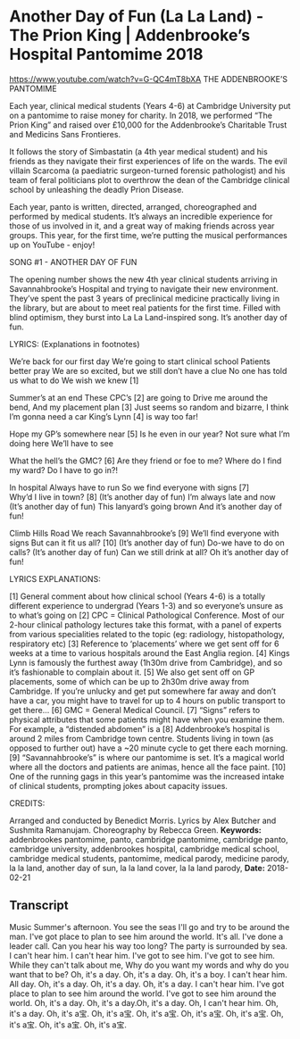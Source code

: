 # Another Day of Fun (La La Land) - The Prion King | Addenbrooke’s Hospital Pantomime 2018
https://www.youtube.com/watch?v=G-QC4mT8bXA
THE ADDENBROOKE’S PANTOMIME

Each year, clinical medical students (Years 4-6) at Cambridge University put on a pantomime to raise money for charity. In 2018, we performed “The Prion King” and raised over £10,000 for the Addenbrooke’s Charitable Trust and Medicins Sans Frontieres. 

It follows the story of Simbastatin (a 4th year medical student) and his friends as they navigate their first experiences of life on the wards. The evil villain Scarcoma (a paediatric surgeon-turned forensic pathologist) and his team of feral politicians plot to overthrow the dean of the Cambridge clinical school by unleashing the deadly Prion Disease. 

Each year, panto is written, directed, arranged, choreographed and performed by medical students. It’s always an incredible experience for those of us involved in it, and a great way of making friends across year groups. This year, for the first time, we’re putting the musical performances up on YouTube - enjoy!

SONG #1 - ANOTHER DAY OF FUN

The opening number shows the new 4th year clinical students arriving in Savannahbrooke’s Hospital and trying to navigate their new environment. They’ve spent the past 3 years of preclinical medicine practically living in the library, but are about to meet real patients for the first time. Filled with blind optimism, they burst into La La Land-inspired song. It’s another day of fun.

LYRICS:
(Explanations in footnotes)

We’re back for our first day
We’re going to start clinical school
Patients better pray
We are so excited, but we still don’t have a clue
No one has told us what to do
We wish we knew [1]

Summer’s at an end
These CPC’s [2] are going to 
Drive me around the bend,
And my placement plan [3]
Just seems so random and bizarre, 
I think I’m gonna need a car
King’s Lynn [4] is way too far!

Hope my GP’s somewhere near [5]
Is he even in our year?
Not sure what I’m doing here
We’ll have to see

What the hell’s the GMC? [6]
Are they friend or foe to me?
Where do I find my ward? 
Do I have to go in?!

In hospital
Always have to run
So we find everyone with signs [7]                                                                                                            
Why’d I live in town? [8]
(It’s another day of fun)
I’m always late and now
(It’s another day of fun)
This lanyard’s going brown
And it’s another day of fun!

Climb Hills Road
We reach Savannahbrooke’s [9]
We’ll find everyone with signs
But can it fit us all? [10]
(It’s another day of fun)
Do-we have to do on calls?
(It’s another day of fun)
Can we still drink at all?
Oh it’s another day of fun!

LYRICS EXPLANATIONS:

[1] General comment about how clinical school (Years 4-6) is a totally different experience to undergrad (Years 1-3) and so everyone’s unsure as to what’s going on
[2] CPC = Clinical Pathological Conference. Most of our 2-hour clinical pathology lectures take this format, with a panel of experts from various specialities related to the topic (eg: radiology, histopathology, respiratory etc)
[3] Reference to ‘placements’ where we get sent off for 6 weeks at a time to various hospitals around the East Anglia region.
[4] Kings Lynn is famously the furthest away (1h30m drive from Cambridge), and so it’s fashionable to complain about it.
[5] We also get sent off on GP placements, some of which can be up to 2h30m drive away from Cambridge. If you’re unlucky and get put somewhere far away and don’t have a car, you might have to travel for up to 4 hours on public transport to get there…
[6] GMC = General Medical Council. 
[7] “Signs” refers to physical attributes that some patients might have when you examine them. For example, a “distended abdomen” is a 
[8] Addenbrooke’s hospital is around 2 miles from Cambridge town centre. Students living in town (as opposed to further out) have a ~20 minute cycle to get there each morning.
[9] “Savannahbrooke’s” is where our pantomime is set. It’s a magical world where all the doctors and patients are animas, hence all the face paint. 
[10] One of the running gags in this year’s pantomime was the increased intake of clinical students, prompting jokes about capacity issues.

CREDITS:

Arranged and conducted by Benedict Morris.
Lyrics by Alex Butcher and Sushmita Ramanujam.
Choreography by Rebecca Green.
**Keywords:** addenbrookes pantomime, panto, cambridge pantomime, cambridge panto, cambridge university, addenbrookes hospital, cambridge medical school, cambridge medical students, pantomime, medical parody, medicine parody, la la land, another day of sun, la la land cover, la la land parody, 
**Date:** 2018-02-21

## Transcript
 Music Summer's afternoon. You see the seas I'll go and try to be around the man. I've got place to plan to see him around the world. It's all. I've done a leader call. Can you hear his way too long? The party is surrounded by sea. I can't hear him. I can't hear him. I've got to see him. I've got to see him. While they can't talk about me, Why do you want my words and why do you want that to be? Oh, it's a day. Oh, it's a day. Oh, it's a boy. I can't hear him. All day. Oh, it's a day. Oh, it's a day. Oh, it's a day. I can't hear him. I've got place to plan to see him around the world. I've got to see him around the world. Oh, it's a day. Oh, it's a day.Oh, it's a day. Oh, I can't hear him. Oh, it's a day. Oh, it's a宝. Oh, it's a宝. Oh, it's a宝. Oh, it's a宝. Oh, it's a宝. Oh, it's a宝. Oh, it's a宝. Oh, it's a宝.
